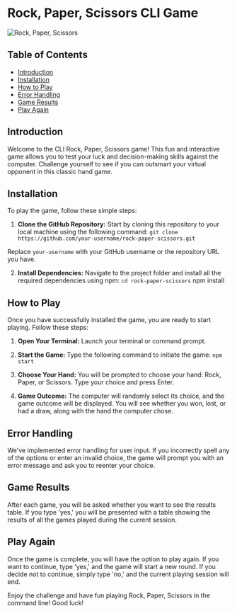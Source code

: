 # Rock, Paper, Scissors CLI Game

![Rock, Paper, Scissors](rock-paper-scissors.png)

## Table of Contents

- [Introduction](#introduction)
- [Installation](#installation)
- [How to Play](#how-to-play)
- [Error Handling](#error-handling)
- [Game Results](#game-results)
- [Play Again](#play-again)

## Introduction

Welcome to the CLI Rock, Paper, Scissors game! This fun and interactive game allows you to test your luck and decision-making skills against the computer. Challenge yourself to see if you can outsmart your virtual opponent in this classic hand game.

## Installation

To play the game, follow these simple steps:

1. **Clone the GitHub Repository:** Start by cloning this repository to your local machine using the following command: `git clone https://github.com/your-username/rock-paper-scissors.git`

Replace `your-username` with your GitHub username or the repository URL you have.

2. **Install Dependencies:** Navigate to the project folder and install all the required dependencies using npm: `cd rock-paper-scissors`
   npm install

## How to Play

Once you have successfully installed the game, you are ready to start playing. Follow these steps:

1. **Open Your Terminal:** Launch your terminal or command prompt.

2. **Start the Game:** Type the following command to initiate the game: `npm start`

3. **Choose Your Hand:** You will be prompted to choose your hand: Rock, Paper, or Scissors. Type your choice and press Enter.

4. **Game Outcome:** The computer will randomly select its choice, and the game outcome will be displayed. You will see whether you won, lost, or had a draw, along with the hand the computer chose.

## Error Handling

We've implemented error handling for user input. If you incorrectly spell any of the options or enter an invalid choice, the game will prompt you with an error message and ask you to reenter your choice.

## Game Results

After each game, you will be asked whether you want to see the results table. If you type 'yes,' you will be presented with a table showing the results of all the games played during the current session.

## Play Again

Once the game is complete, you will have the option to play again. If you want to continue, type 'yes,' and the game will start a new round. If you decide not to continue, simply type 'no,' and the current playing session will end.

Enjoy the challenge and have fun playing Rock, Paper, Scissors in the command line! Good luck!
